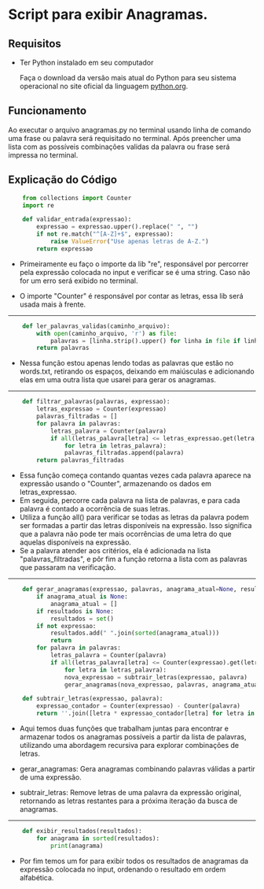 # Script para exibir Anagramas.

## Requisitos

- Ter Python instalado em seu computador

    Faça o download da versão mais atual do Python para seu sistema operacional no site oficial da linguagem [python.org](https://www.python.org/downloads/).

## Funcionamento

Ao executar o arquivo anagramas.py no terminal usando linha de comando uma frase ou palavra será requisitado no terminal.
Após preencher uma lista com as possíveis combinações validas da palavra ou frase será impressa no terminal.

## Explicação do Código

```python
    from collections import Counter
    import re

    def validar_entrada(expressao):
        expressao = expressao.upper().replace(" ", "")
        if not re.match("^[A-Z]+$", expressao):
            raise ValueError("Use apenas letras de A-Z.")
        return expressao
```

- Primeiramente eu faço o importe da lib "re", responsável por percorrer pela expressão colocada no input e verificar se é uma string. Caso não for um erro será exibido no terminal.

- O importe "Counter" é responsável por contar as letras, essa lib será usada mais à frente.

---

```python
    def ler_palavras_validas(caminho_arquivo):
        with open(caminho_arquivo, 'r') as file:
            palavras = [linha.strip().upper() for linha in file if linha.strip().isalpha()]
        return palavras
```

- Nessa função estou apenas lendo todas as palavras que estão no words.txt, retirando os espaços, deixando em maiúsculas e adicionando elas em uma outra lista que usarei para gerar os anagramas.

---

```python
    def filtrar_palavras(palavras, expressao):
        letras_expressao = Counter(expressao)
        palavras_filtradas = []
        for palavra in palavras:
            letras_palavra = Counter(palavra)
            if all(letras_palavra[letra] <= letras_expressao.get(letra, 0)
                for letra in letras_palavra):
                palavras_filtradas.append(palavra)
        return palavras_filtradas
```

- Essa função começa contando quantas vezes cada palavra aparece na expressão usando o "Counter", armazenando os dados em letras_expressao.
- Em seguida, percorre cada palavra na lista de palavras, e para cada palavra é contado a ocorrência de suas letras.
- Utiliza a função all() para verificar se todas as letras da palavra podem ser formadas a partir das letras disponíveis na expressão. Isso significa que a palavra não pode ter mais ocorrências de uma letra do que aquelas disponíveis na expressão.
- Se a palavra atender aos critérios, ela é adicionada na lista "palavras_filtradas", e pôr fim a função retorna a lista com as palavras que passaram na verificação.

---

```python
    def gerar_anagramas(expressao, palavras, anagrama_atual=None, resultados=None):
        if anagrama_atual is None:
            anagrama_atual = []
        if resultados is None:
            resultados = set()
        if not expressao:
            resultados.add(" ".join(sorted(anagrama_atual)))
            return
        for palavra in palavras:
            letras_palavra = Counter(palavra)
            if all(letras_palavra[letra] <= Counter(expressao).get(letra, 0)
                for letra in letras_palavra):
                nova_expressao = subtrair_letras(expressao, palavra)
                gerar_anagramas(nova_expressao, palavras, anagrama_atual + [palavra], resultados)

    def subtrair_letras(expressao, palavra):
        expressao_contador = Counter(expressao) - Counter(palavra)
        return ''.join([letra * expressao_contador[letra] for letra in expressao_contador])
```

- Aqui temos duas funções que trabalham juntas para encontrar e armazenar todos os anagramas possíveis a partir da lista de palavras, utilizando uma abordagem recursiva para explorar combinações de letras.

- gerar_anagramas: Gera anagramas combinando palavras válidas a partir de uma expressão.

- subtrair_letras: Remove letras de uma palavra da expressão original, retornando as letras restantes para a próxima iteração da busca de anagramas.

---

```python
    def exibir_resultados(resultados):
        for anagrama in sorted(resultados):
            print(anagrama)
```

- Por fim temos um for para exibir todos os resultados de anagramas da expressão colocada no input, ordenando o resultado em ordem alfabética.
